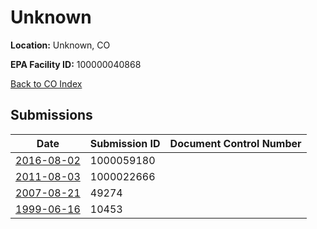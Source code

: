 # Unknown

**Location:** Unknown, CO

**EPA Facility ID:** 100000040868

[Back to CO Index](../../index.md)

## Submissions

| Date | Submission ID | Document Control Number |
|------|--------------|-------------------------|
| [2016-08-02](submissions/1000059180.md) | 1000059180 |  |
| [2011-08-03](submissions/1000022666.md) | 1000022666 |  |
| [2007-08-21](submissions/49274.md) | 49274 |  |
| [1999-06-16](submissions/10453.md) | 10453 |  |
